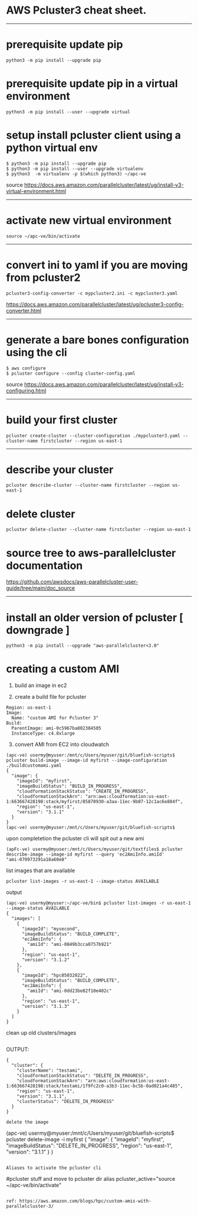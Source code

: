 # AWS Pcluster3 cheat sheet.

***

# prerequisite update pip

```
python3 -m pip install --upgrade pip
```

# prerequisite update pip in a virtual environment

```
python3 -m pip install --user --upgrade virtual
```


# setup install pcluster client using a python virtual env

```
$ python3 -m pip install --upgrade pip
$ python3 -m pip install --user --upgrade virtualenv
$ python3  -m virtualenv -p $(which python3) ~/apc-ve
```
source https://docs.aws.amazon.com/parallelcluster/latest/ug/install-v3-virtual-environment.html

***
# activate new virtual environment

```
source ~/apc-ve/bin/activate
```

***
#  convert ini to yaml if you are moving from pcluster2 

```
pcluster3-config-converter -c mypcluster2.ini -c mypcluster3.yaml 

```
https://docs.aws.amazon.com/parallelcluster/latest/ug/pcluster3-config-converter.html
***

# generate a bare bones configuration using the cli

```
$ aws configure
$ pcluster configure --config cluster-config.yaml
```
source https://docs.aws.amazon.com/parallelcluster/latest/ug/install-v3-configuring.html
***

#  build your first cluster

```
pcluster create-cluster --cluster-configuration ./mypcluster3.yaml --cluster-name firstcluster --region us-east-1  
```

***
#  describe your cluster

```
pcluster describe-cluster --cluster-name firstcluster --region us-east-1         
```

# delete cluster 

```
pcluster delete-cluster --cluster-name firstcluster --region us-east-1 
```

# source tree to aws-parallelcluster documentation

https://github.com/awsdocs/aws-parallelcluster-user-guide/tree/main/doc_source
***

# install an older version of pcluster [ downgrade ]

```
python3 -m pip install --upgrade "aws-parallelcluster<3.0"     
```

# creating a custom AMI

1. build an image in ec2


2. create a build file for pcluster

```
Region: us-east-1
Image:
  Name: "custom AMI for Pcluster 3"
Build:
  ParentImage: ami-0c5967ba802384505
  InstanceType: c4.8xlarge
```

3. convert AMI from EC2 into cloudwatch

```
(apc-ve) usermy@myuser:/mnt/c/Users/myuser/git/bluefish-scripts$ pcluster build-image --image-id myfirst --image-configuration ./buildcustomami.yaml
{
  "image": {
    "imageId": "myfirst",
    "imageBuildStatus": "BUILD_IN_PROGRESS",
    "cloudformationStackStatus": "CREATE_IN_PROGRESS",
    "cloudformationStackArn": "arn:aws:cloudformation:us-east-1:663667428198:stack/myfirst/85870930-a3aa-11ec-9b07-12c1ac6e884f",
    "region": "us-east-1",
    "version": "3.1.1"
  }
}
(apc-ve) usermy@myuser:/mnt/c/Users/myuser/git/bluefish-scripts$ 
```

upon completetion the pcluster cli will spit out a new ami 

```
(apFc-ve) usermy@myuser:/mnt/c/Users/myuser/git/textfiles$ pcluster describe-image --image-id myfirst --query 'ec2AmiInfo.amiId'
"ami-070973291a18a60e8"
```

list images that are available

```
pcluster list-images -r us-east-1 --image-status AVAILABLE
```

output
```
(apc-ve) usermy@myuser:~/apc-ve/bin$ pcluster list-images -r us-east-1 --image-status AVAILABLE
{
  "images": [
    {
      "imageId": "mysecond",
      "imageBuildStatus": "BUILD_COMPLETE",
      "ec2AmiInfo": {
        "amiId": "ami-0849b3cca0757b921"
      },
      "region": "us-east-1",
      "version": "3.1.2"
    },
    {
      "imageId": "hpc05032022",
      "imageBuildStatus": "BUILD_COMPLETE",
      "ec2AmiInfo": {
        "amiId": "ami-0dd23be82f10e402c"
      },
      "region": "us-east-1",
      "version": "3.1.3"
    }
  ]
}
```

clean up old clusters/images

```(apc-ve) usermy@myuser:/mnt/c/Users/myuser/git/bluefish-scripts$ pcluster delete-cluster -n testami

```
OUTPUT: 
```
{
  "cluster": {
    "clusterName": "testami",
    "cloudformationStackStatus": "DELETE_IN_PROGRESS",
    "cloudformationStackArn": "arn:aws:cloudformation:us-east-1:663667428198:stack/testami/1f9fc2c0-a3b3-11ec-bc5b-0ad021a4c485",
    "region": "us-east-1",
    "version": "3.1.1",
    "clusterStatus": "DELETE_IN_PROGRESS"
  }
}

delete the image

````
(apc-ve) usermy@myuser:/mnt/c/Users/myuser/git/bluefish-scripts$ pcluster delete-image -i myfirst
{
  "image": {
    "imageId": "myfirst",
    "imageBuildStatus": "DELETE_IN_PROGRESS",
    "region": "us-east-1",
    "version": "3.1.1"
  }
}
```

Aliases to activate the pcluster cli
```
#pcluster stuff and move to pcluster dir
alias pcluster_active="source ~/apc-ve/bin/activate"
```

ref: https://aws.amazon.com/blogs/hpc/custom-amis-with-parallelcluster-3/